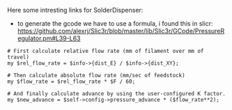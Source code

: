Here some intresting links for SolderDispenser:

* to generate the gcode we have to use a formula, i found this in slicr:
  https://github.com/alexrj/Slic3r/blob/master/lib/Slic3r/GCode/PressureRegulator.pm#L39-L63
````
# First calculate relative flow rate (mm of filament over mm of travel)
my $rel_flow_rate = $info->{dist_E} / $info->{dist_XY};

# Then calculate absolute flow rate (mm/sec of feedstock)
my $flow_rate = $rel_flow_rate * $F / 60;

# And finally calculate advance by using the user-configured K factor.
my $new_advance = $self->config->pressure_advance * ($flow_rate**2);
````
